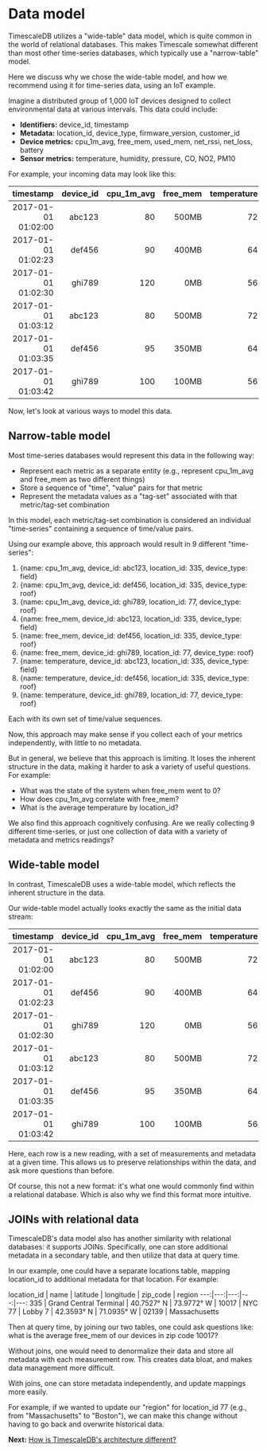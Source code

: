 # Data model

TimescaleDB utilizes a "wide-table" data model, which is quite common in the world of
relational databases. This makes Timescale somewhat different than most other time-series
databases, which typically use a "narrow-table" model.

Here we discuss why we chose the wide-table model,
and how we recommend using it for time-series data, using an IoT example.

Imagine a distributed group of 1,000 IoT devices designed to collect
environmental data at various intervals. This data could include:

- **Identifiers:** device_id, timestamp
- **Metadata:** location_id, device_type, firmware_version, customer_id
- **Device metrics:** cpu_1m_avg, free_mem, used_mem, net_rssi, net_loss, battery
- **Sensor metrics:** temperature, humidity, pressure, CO, NO2, PM10

For example, your incoming data may look like this:

timestamp | device_id | cpu_1m_avg | free_mem | temperature | location_id | device_type
---:|---:|---:|---:|---:|---:|---:
2017-01-01 01:02:00 | abc123 | 80 | 500MB | 72 | 335 | field
2017-01-01 01:02:23 | def456 | 90 | 400MB | 64 | 335 | roof
2017-01-01 01:02:30 | ghi789 | 120 | 0MB | 56 | 77 | roof
2017-01-01 01:03:12 | abc123 | 80 | 500MB | 72 | 335 | field
2017-01-01 01:03:35 | def456 | 95 | 350MB | 64 | 335 | roof
2017-01-01 01:03:42 | ghi789 | 100 | 100MB | 56 | 77 | roof

Now, let's look at various ways to model this data.

## Narrow-table model

Most time-series databases would represent this data in the following way:
- Represent each metric as a separate entity (e.g., represent cpu_1m_avg
  and free_mem as two different things)
- Store a sequence of "time", "value" pairs for that metric
- Represent the metadata values as a "tag-set" associated with that
metric/tag-set combination

In this model, each metric/tag-set combination is considered an individual
"time-series" containing a sequence of time/value pairs.

Using our example above, this approach would result in 9 different "time-series":
1. {name: cpu_1m_avg, device_id: abc123, location_id: 335, device_type: field}
1. {name: cpu_1m_avg, device_id: def456, location_id: 335, device_type: roof}
1. {name: cpu_1m_avg, device_id: ghi789, location_id: 77, device_type: roof}
1. {name: free_mem, device_id: abc123, location_id: 335, device_type: field}
1. {name: free_mem, device_id: def456, location_id: 335, device_type: roof}
1. {name: free_mem, device_id: ghi789, location_id: 77, device_type: roof}
1. {name: temperature, device_id: abc123, location_id: 335, device_type: field}
1. {name: temperature, device_id: def456, location_id: 335, device_type: roof}
1. {name: temperature, device_id: ghi789, location_id: 77, device_type: roof}

Each with its own set of time/value sequences.

Now, this approach may make sense if you collect each of your metrics
independently, with little to no metadata.

But in general, we believe that this approach is limiting. It loses the
inherent structure in the data, making it
harder to ask a variety of useful questions. For example:
- What was the state of the system when free_mem went to 0?
- How does cpu_1m_avg correlate with free_mem?
- What is the average temperature by location_id?

We also find this approach cognitively confusing. Are we really collecting
9 different time-series, or just one collection of data with a variety
of metadata and metrics readings?

## Wide-table model

In contrast, TimescaleDB uses a wide-table model, which reflects the inherent
structure in the data.

Our wide-table model actually looks exactly the same as the initial data stream:

timestamp | device_id | cpu_1m_avg | free_mem | temperature | location_id | device_type
---:|---:|---:|---:|---:|---:|---:
2017-01-01 01:02:00 | abc123 | 80 | 500MB | 72 | 42 | field
2017-01-01 01:02:23 | def456 | 90 | 400MB | 64 | 42 | roof
2017-01-01 01:02:30 | ghi789 | 120 | 0MB | 56 | 77 | roof
2017-01-01 01:03:12 | abc123 | 80 | 500MB | 72 | 42 | field
2017-01-01 01:03:35 | def456 | 95 | 350MB | 64 | 42 | roof
2017-01-01 01:03:42 | ghi789 | 100 | 100MB | 56 | 77 | roof

Here, each row is a new reading, with a set of measurements and metadata at a
given time. This allows us to preserve relationships within the data, and
ask more questions than before.

Of course, this not a new format: it's what one would commonly find within
a relational database. Which is also why we find this format more intuitive.

## JOINs with relational data

TimescaleDB's data model also has another similarity with relational
databases: it supports JOINs. Specifically, one can store additional
metadata in a secondary table, and then utilize that data at query time.

In our example, one could have a separate locations table, mapping
location_id to additional metadata for that location. For example:

location_id | name | latitude | longitude | zip_code | region
---:|---:|---:|---:|---:
335 | Grand Central Terminal | 40.7527° N | 73.9772° W | 10017 | NYC
77 | Lobby 7 | 42.3593° N | 71.0935° W | 02139 | Massachusetts

Then at query time, by joining our two tables, one could ask questions
like: what is the average free_mem of our devices in zip code 10017?

Without joins, one would need to denormalize their data and store
all metadata with each measurement row. This creates data bloat,
and makes data management more difficult.

With joins, one can store metadata independently, and update mappings
more easily.

For example, if we wanted
to update our "region" for location_id 77 (e.g., from "Massachusetts"
to "Boston"), we can make this change without having to go back and
overwrite historical data.


**Next:**  [How is TimescaleDB's architecture different?](/introduction/architecture)
